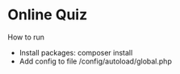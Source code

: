 # Online Quiz

How to run
- Install packages: composer install
- Add config to file /config/autoload/global.php

